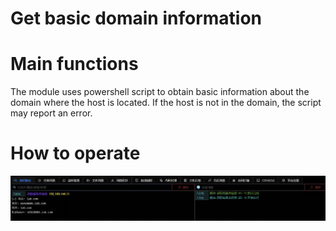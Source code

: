 # Get basic domain information

# Main functions

The module uses powershell script to obtain basic information about the domain where the host is located. If the host is not in the domain, the script may report an error.

# How to operate

![1625195099783-376d656d-34c7-4d84-b982-8aa216fc72c6.webp](./img/tkv_O4_Y7_ud72mw/1625195099783-376d656d-34c7-4d84-b982-8aa216fc72c6-652999.webp)


